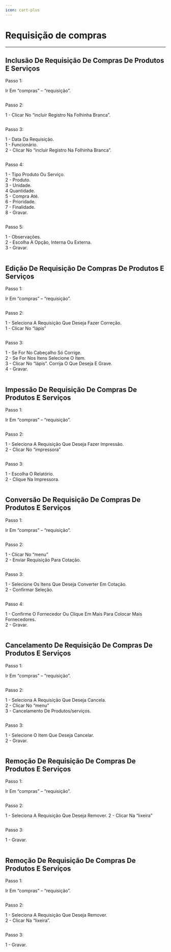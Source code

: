 ```yaml
---
icon: cart-plus
---
```


# Requisição de compras

***

## Inclusão De Requisição De Compras De Produtos E Serviços

Passo 1:

Ir Em “compras” – “requisição”.

<figure><img src="../../.gitbook/assets/image (3) (1) (1).png" alt=""><figcaption></figcaption></figure>

Passo 2:

1 - Clicar No “incluir Registro Na Folhinha Branca”.

<figure><img src="../../.gitbook/assets/image (1) (1) (1) (1) (1).png" alt=""><figcaption></figcaption></figure>

Passo 3:

1 - Data Da Requisição.\
1 - Funcionário.\
2 - Clicar No “incluir Registro Na Folhinha Branca”.

<figure><img src="../../.gitbook/assets/image (2) (1) (1) (1) (1).png" alt=""><figcaption></figcaption></figure>

Passo 4:

1 - Tipo Produto Ou Serviço.\
2 - Produto.\
3 - Unidade.\
4 Quantidade.\
5 - Compra Até.\
6 - Prioridade.\
7 - Finalidade.\
8 - Gravar.

<figure><img src="../../.gitbook/assets/image (3) (1) (1) (1).png" alt=""><figcaption></figcaption></figure>

Passo 5:

1 - Observações.\
2 - Escolha A Opção, Interna Ou Externa.\
3 - Gravar.

<figure><img src="../../.gitbook/assets/image (4) (1) (1).png" alt=""><figcaption></figcaption></figure>

## Edição De Requisição De Compras De Produtos E Serviços

Passo 1:

Ir Em “compras” – “requisição”.

<figure><img src="../../.gitbook/assets/image (5) (1) (1).png" alt=""><figcaption></figcaption></figure>

Passo 2:

1 - Seleciona A Requisição Que Deseja Fazer Correção.\
1 - Clicar No “lápis”

<figure><img src="../../.gitbook/assets/image (6) (1) (1).png" alt=""><figcaption></figcaption></figure>

Passo 3:

1 - Se For No Cabeçalho Só Corrige.\
2 - Se For Nos Itens Selecione O Item.\
3 - Clicar No “lápis”. Corrija O Que Deseja E Grave.\
4 - Gravar.

<figure><img src="../../.gitbook/assets/image (7) (1) (1).png" alt=""><figcaption></figcaption></figure>

## Impessão De Requisição De Compras De Produtos E Serviços

Passo 1:

Ir Em “compras” – “requisição”.

<figure><img src="../../.gitbook/assets/image (8) (1) (1).png" alt=""><figcaption></figcaption></figure>

Passo 2:

1 - Seleciona A Requisição Que Deseja Fazer Impressão.\
2 - Clicar No “impressora”

<figure><img src="../../.gitbook/assets/image (9) (1) (1).png" alt=""><figcaption></figcaption></figure>

Passo 3:

1 - Escolha O Relatório.\
2 - Clique Na Impressora.

<figure><img src="../../.gitbook/assets/image (10) (1) (1).png" alt=""><figcaption></figcaption></figure>

## Conversão De Requisição De Compras De Produtos E Serviços

Passo 1:

Ir Em “compras” – “requisição”.

<figure><img src="../../.gitbook/assets/image (11) (1).png" alt=""><figcaption></figcaption></figure>

Passo 2:

1 - Clicar No “menu”\
2 - Enviar Requisição Para Cotação.

<figure><img src="../../.gitbook/assets/image (12) (1).png" alt=""><figcaption></figcaption></figure>

Passo 3:

1 - Selecione Os Itens Que Deseja Converter Em Cotação.\
2 - Confirmar Seleção.

<figure><img src="../../.gitbook/assets/image (13) (1).png" alt=""><figcaption></figcaption></figure>

Passo 4:

1 - Confirme O Fornecedor Ou Clique Em Mais Para Colocar Mais Fornecedores.\
2 - Gravar.

<figure><img src="../../.gitbook/assets/image (14) (1).png" alt=""><figcaption></figcaption></figure>

## Cancelamento De Requisição De Compras De Produtos E Serviços

Passo 1:

Ir Em “compras” – “requisição”.

<figure><img src="../../.gitbook/assets/image (15) (1).png" alt=""><figcaption></figcaption></figure>

Passo 2:

1 - Seleciona A Requisição Que Deseja Cancela.\
2 - Clicar No “menu”\
3 - Cancelamento De Produtos/serviços.

<figure><img src="../../.gitbook/assets/image (16) (1).png" alt=""><figcaption></figcaption></figure>

Passo 3:

1 - Selecione O Item Que Deseja Cancelar.\
2 - Gravar.

<figure><img src="../../.gitbook/assets/image (17) (1).png" alt=""><figcaption></figcaption></figure>

## Remoção De Requisição De Compras De Produtos E Serviços

Passo 1:

Ir Em “compras” – “requisição”.

<figure><img src="../../.gitbook/assets/image (18) (1).png" alt=""><figcaption></figcaption></figure>

Passo 2:

1 - Seleciona A Requisição Que Deseja Remover. 2 - Clicar Na “lixeira”

<figure><img src="../../.gitbook/assets/image (19) (1).png" alt=""><figcaption></figcaption></figure>

Passo 3:

1 - Gravar.

<figure><img src="../../.gitbook/assets/image (20) (1).png" alt=""><figcaption></figcaption></figure>

## Remoção De Requisição De Compras De Produtos E Serviços

Passo 1:

Ir Em “compras” – “requisição”.

<figure><img src="../../.gitbook/assets/image (21) (1).png" alt=""><figcaption></figcaption></figure>

Passo 2:

1 - Seleciona A Requisição Que Deseja Remover.\
2 - Clicar Na “lixeira”.

<figure><img src="../../.gitbook/assets/image (22) (1).png" alt=""><figcaption></figcaption></figure>

Passo 3:

1 - Gravar.

<figure><img src="../../.gitbook/assets/image (23).png" alt=""><figcaption></figcaption></figure>
